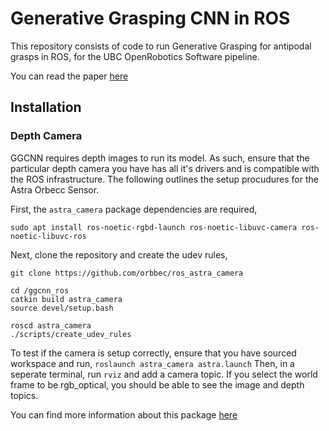 # Generative Grasping CNN in ROS
This repository consists of code to run Generative Grasping for antipodal grasps in ROS, for the UBC OpenRobotics Software pipeline.

You can read the paper [here](https://arxiv.org/abs/1804.05172)

## Installation

### Depth Camera

GGCNN requires depth images to run its model. As such, ensure that the particular depth camera you have has all it's drivers and is compatible with the ROS infrastructure. 
The following outlines the setup procudures for the Astra Orbecc Sensor. 

First, the `astra_camera` package dependencies are required, 

`sudo apt install ros-noetic-rgbd-launch ros-noetic-libuvc-camera ros-noetic-libuvc-ros`


Next, clone the repository and create the udev rules, 
```cd /ggcnn_ros/src
git clone https://github.com/orbbec/ros_astra_camera

cd /ggcnn_ros
catkin build astra_camera
source devel/setup.bash

roscd astra_camera
./scripts/create_udev_rules

```

To test if the camera is setup correctly, ensure that you have sourced workspace and run, 
`roslaunch astra_camera astra.launch`
Then, in a seperate terminal, run `rviz` and add a camera topic. If you select the world frame to be rgb_optical, you should be able to see the image and depth topics. 


You can  find more information about this package [here](http://wiki.ros.org/astra_camera)

